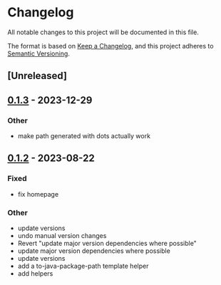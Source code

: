 # Changelog
All notable changes to this project will be documented in this file.

The format is based on [Keep a Changelog](https://keepachangelog.com/en/1.0.0/),
and this project adheres to [Semantic Versioning](https://semver.org/spec/v2.0.0.html).

## [Unreleased]

## [0.1.3](https://github.com/xenoterracide/brix/compare/brix_processor-v0.1.2...brix_processor-v0.1.3) - 2023-12-29

### Other
- make path generated with dots actually work

## [0.1.2](https://github.com/xenoterracide/brix/compare/brix_processor-v0.1.1...brix_processor-v0.1.2) - 2023-08-22

### Fixed
- fix homepage

### Other
- update versions
- undo manual version changes
- Revert "update major version dependencies where possible"
- update major version dependencies where possible
- update versions
- add a to-java-package-path template helper
- add helpers
